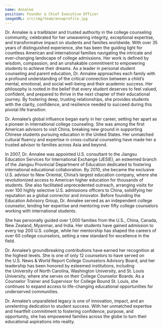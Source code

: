 ```yaml
---
name: Annalee
position: Founder & Chief Executive Officer
imageURL: src/img/team/annaprofile.jpg
---
```


Dr. Annalee is a trailblazer and trusted authority in the college counseling
community, celebrated for her unwavering integrity, exceptional expertise, and transformative
impact on students and families worldwide. With over 35 years of distinguished experience, she
has been the guiding light for countless American and international families navigating the
intricate and ever-changing landscape of college admissions. Her work is defined by wisdom,
compassion, and an unshakable commitment to empowering students to achieve their dreams.
As a leader in personal student counseling and parent education, Dr. Annalee approaches
each family with a profound understanding of the critical connection between a child’s mental,
emotional, and social well-being and their academic success. Her philosophy is rooted in the
belief that every student deserves to feel valued, confident, and prepared to thrive in the next
chapter of their educational journey. By fostering deep, trusting relationships, she provides
students with the clarity, confidence, and resilience needed to succeed during this pivotal life
transition.

Dr. Annalee’s global influence began early in her career, setting her apart as a pioneer in
international college counseling. She was among the first American advisors to visit China,
breaking new ground in supporting Chinese students pursuing education in the United States.
Her unmatched cultural fluency and expertise in cross-cultural counseling have made her a
trusted advisor to families across Asia and beyond.

In 2007, Dr. Annalee was appointed U.S. consultant to the Jiangsu Education Services for
International Exchange (JESIE), an esteemed branch of the Jiangsu Provincial Department of
Education dedicated to fostering international educational collaboration. By 2010, she became
the exclusive U.S. advisor to New Oriental, China’s largest education company, where she
revolutionized access to American higher education for thousands of students. She also
facilitated unprecedented outreach, arranging visits for over 100 highly selective U.S. admissions
officers to China, solidifying her reputation as a global connector and innovator.
Before founding the Education Advisory Group, Dr. Annalee served as an independent
college counselor, lending her expertise and mentoring over fifty college counselors working
with international students.

She has personally guided over 1,000 families from the U.S., China, Canada, New Zealand,
Myanmar, and India. Her students have gained admission to every top 200 U.S. college, while
her mentorship has shaped the careers of over 60 college counselors, setting a new standard for
excellence in the field.

Dr. Annalee’s groundbreaking contributions have earned her recognition at the highest levels.
She is one of only 12 counselors to have served on the U.S. News &amp; World Report College
Counselors Advisory Board, and her leadership has been honored by esteemed institutions,
including the University of North Carolina, Washington University, and St. Louis
University, where she serves on their College Counselor Boards. As a Counselor Trainer and
Supervisor for College Bound St. Louis, she continues to expand access to life-changing
educational opportunities for underserved communities.

Dr. Annalee’s unparalleled legacy is one of innovation, impact, and an unrelenting dedication
to student success. With her unmatched expertise and heartfelt commitment to fostering
confidence, purpose, and opportunity, she has empowered families across the globe to turn their
educational aspirations into reality.